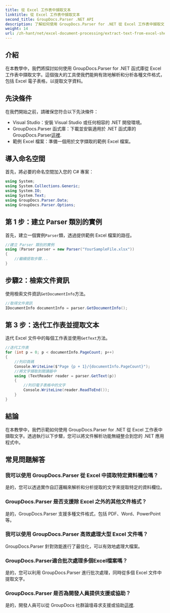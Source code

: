 ```yaml
---
title: 從 Excel 工作表中擷取文本
linktitle: 從 Excel 工作表中擷取文本
second_title: GroupDocs.Parser .NET API
description: 了解如何使用 GroupDocs.Parser for .NET 從 Excel 工作表中擷取文字。有效提取文字的簡單步驟。
weight: 14
url: /zh-hant/net/excel-document-processing/extract-text-from-excel-sheet/
---
```

## 介紹
在本教學中，我們將探討如何使用 GroupDocs.Parser for .NET 函式庫從 Excel 工作表中擷取文字。這個強大的工具使我們能夠有效地解析和分析各種文件格式，包括 Excel 電子表格，以提取文字資料。
## 先決條件
在我們開始之前，請確保您符合以下先決條件：
- Visual Studio：安裝 Visual Studio 或任何相容的 .NET 開發環境。
-  GroupDocs.Parser 函式庫：下載並安裝適用於 .NET 函式庫的 GroupDocs.Parser[這裡](https://releases.groupdocs.com/parser/net/).
- 範例 Excel 檔案：準備一個用於文字擷取的範例 Excel 檔案。

## 導入命名空間
首先，將必要的命名空間加入您的 C# 專案：
```csharp
using System;
using System.Collections.Generic;
using System.IO;
using System.Text;
using GroupDocs.Parser.Data;
using GroupDocs.Parser.Options;
```
## 第 1 步：建立 Parser 類別的實例
首先，建立一個實例`Parser`類，透過提供範例 Excel 檔案的路徑。
```csharp
//建立 Parser 類別的實例
using (Parser parser = new Parser("YourSampleFile.xlsx"))
{
    //繼續提取步驟...
}
```
## 步驟2：檢索文件資訊
使用檢索文件資訊`GetDocumentInfo`方法。
```csharp
//取得文件資訊
IDocumentInfo documentInfo = parser.GetDocumentInfo();
```
## 第 3 步：迭代工作表並提取文本
迭代 Excel 文件中的每個工作表並使用`GetText`方法。
```csharp
//迭代工作表
for (int p = 0; p < documentInfo.PageCount; p++)
{
    //列印頁碼
    Console.WriteLine($"Page {p + 1}/{documentInfo.PageCount}");
    //將文字擷取到閱讀器中
    using (TextReader reader = parser.GetText(p))
    {
        //列印電子表格中的文字
        Console.WriteLine(reader.ReadToEnd());
    }
}
```

## 結論
在本教學中，我們示範如何使用 GroupDocs.Parser for .NET 從 Excel 工作表中擷取文字。透過執行以下步驟，您可以將文件解析功能無縫整合到您的 .NET 應用程式中。

## 常見問題解答
### 我可以使用 GroupDocs.Parser 從 Excel 中提取特定資料欄位嗎？
是的，您可以透過實作自訂邏輯來解析和分析提取的文字來提取特定的資料欄位。
### GroupDocs.Parser 是否支援除 Excel 之外的其他文件格式？
是的，GroupDocs.Parser 支援多種文件格式，包括 PDF、Word、PowerPoint 等。
### 我可以使用 GroupDocs.Parser 高效處理大型 Excel 文件嗎？
GroupDocs.Parser 針對效能進行了最佳化，可以有效地處理大檔案。
### GroupDocs.Parser適合批次處理多個Excel檔案嗎？
是的，您可以利用 GroupDocs.Parser 進行批次處理，同時從多個 Excel 文件中提取文字。
### GroupDocs.Parser 是否為開發人員提供支援或協助？
是的，開發人員可以從 GroupDocs 社群論壇尋求支援或協助[這裡](https://forum.groupdocs.com/c/parser/17).